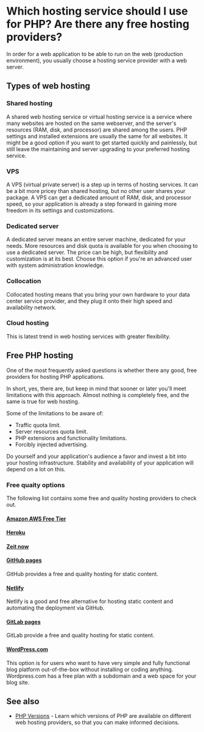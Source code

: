 # Which hosting service should I use for PHP? Are there any free hosting providers?

In order for a web application to be able to run on the web (production
environment), you usually choose a hosting service provider with a web server.

## Types of web hosting

### Shared hosting

A shared web hosting service or virtual hosting service is a service where many
websites are hosted on the same webserver, and the server's resources (RAM,
disk, and processor) are shared among the users. PHP settings and installed
extensions are usually the same for all websites. It might be a good option if
you want to get started quickly and painlessly, but still leave the maintaining
and server upgrading to your preferred hosting service.

### VPS

A VPS (virtual private server) is a step up in terms of hosting services. It
can be a bit more pricey than shared hosting, but no other user shares your
package. A VPS can get a dedicated amount of RAM, disk, and processor speed, so
your application is already a step forward in gaining more freedom in its
settings and customizations.

### Dedicated server

A dedicated server means an entire server machine, dedicated for your needs.
More resources and disk quota is available for you when choosing to use a
dedicated server. The price can be high, but flexibility and customization is
at its best. Choose this option if you're an advanced user with system
administration knowledge.

### Collocation

Collocated hosting means that you bring your own hardware to your data center
service provider, and they plug it onto their high speed and availability
network.

### Cloud hosting

This is latest trend in web hosting services with greater flexibility.

## Free PHP hosting

One of the most frequently asked questions is whether there any good, free
providers for hosting PHP applications.

In short, yes, there are, but keep in mind that sooner or later you'll meet
limitations with this approach. Almost nothing is completely free, and the same
is true for web hosting.

Some of the limitations to be aware of:

* Traffic quota limit.
* Server resources quota limit.
* PHP extensions and functionality limitations.
* Forcibly injected advertising.

Do yourself and your application's audience a favor and invest a bit into your
hosting infrastructure. Stability and availability of your application will
depend on a lot on this.

### Free quaity options

The following list contains some free and quality hosting providers to check out.

#### [Amazon AWS Free Tier](https://aws.amazon.com/free/)

#### [Heroku](https://www.heroku.com/)

#### [Zeit now](https://zeit.co)

#### [GitHub pages](https://pages.github.com)

GitHub provides a free and quality hosting for static content.

#### [Netlify](https://www.netlify.com)

Netlify is a good and free alternative for hosting static content and automating
the deployment via GitHub.

#### [GitLab pages](https://about.gitlab.com/features/pages/)

GitLab provide a free and quality hosting for static content.

#### [WordPress.com](https://wordpress.com/)

This option is for users who want to have very simple and fully functional blog
platform out-of-the-box without installing or coding anything. Wordpress.com has
a free plan with a subdomain and a web space for your blog site.

## See also

* [PHP Versions](http://phpversions.info/) - Learn which versions of PHP are
  available on different web hosting providers, so that you can make informed
  decisions.
